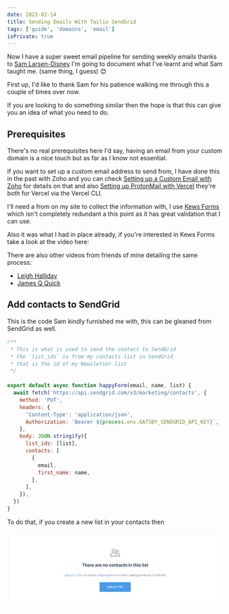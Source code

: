 ```yaml
---
date: 2021-02-14
title: Sending Emails With Twilio SendGrid
tags: ['guide', 'domains', 'email']
isPrivate: true
---
```


<script>
  import YouTube from '$lib/components/youtube.svelte'
</script>

Now I have a super sweet email pipeline for sending weekly emails
thanks to [Sam Larsen-Disney] I'm going to document what I've learnt
and what Sam taught me. (same thing, I guess) 😊

First up, I'd like to thank Sam for his patience walking me through
this a couple of times over now.

If you are looking to do something similar then the hope is that this
can give you an idea of what you need to do.

## Prerequisites

There's no real prerequisites here I'd say, having an email from your
custom domain is a nice touch but as far as I know not essential.

If you want to set up a custom email address to send from, I have done
this in the past with Zoho and you can check [Setting up a Custom
Email with Zoho] for details on that and also [Setting up ProtonMail
with Vercel] they're both for Vercel via the Vercel CLI.

I'll need a from on my site to collect the information with, I use
[Kews Forms] which isn't completely redundant a this point as it has
great validation that I can use.

Also it was what I had in place already, if you're interested in Kews
Forms take a look at the video here:

<YouTube youTubeId="ZSFn1lnlAZw" />

There are also other videos from friends of mine detailing the same
process:

- [Leigh Halliday]
- [James Q Quick]

## Add contacts to SendGrid

This is the code Sam kindly furnished me with, this can be gleaned
from SendGrid as well.

```js
/**
 * This is what is used to send the contact to SendGrid
 * the `list_ids` is from my contacts list in SendGrid
 * that is the id of my Newsletter list
 */

export default async function happyForm(email, name, list) {
  await fetch('https://api.sendgrid.com/v3/marketing/contacts', {
    method: 'PUT',
    headers: {
      'Content-Type': 'application/json',
      Authorization: `Bearer ${process.env.GATSBY_SENDGRID_API_KEY}`,
    },
    body: JSON.stringify({
      list_ids: [list],
      contacts: [
        {
          email,
          first_name: name,
        },
      ],
    }),
  })
}
```

To do that, if you create a new list in your contacts then

![sendgrid empty contact list]

<!-- Links -->

[setting up a custom email with zoho]:
  https://scottspence.com/posts/custom-email-domain-with-now/
[sam larsen-disney]: https://twitter.com/SamLarsenDisney
[newsletter]: https://scottspence.com/newsletter
[leigh halliday]: https://www.youtube.com/watch?v=gK7KKswOnOQ
[james q quick]: https://www.youtube.com/watch?v=7HVM3HPhlTw
[kews forms]: https://kwes.io/
[setting up protonmail with vercel]:
  https://scottspence.com/posts/setting-up-proton-mail-with-vercel/

<!-- Images -->

[sendgrid empty contact list]: ./sendgrid-empty-contact-list.png
